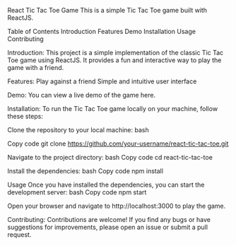 React Tic Tac Toe Game
This is a simple Tic Tac Toe game built with ReactJS.

Table of Contents
Introduction
Features
Demo
Installation
Usage
Contributing


Introduction:
This project is a simple implementation of the classic Tic Tac Toe game using ReactJS. It provides a fun and interactive way to play the game  with a friend.

Features:
Play against a friend
Simple and intuitive user interface


Demo:
You can view a live demo of the game here.

Installation:
To run the Tic Tac Toe game locally on your machine, follow these steps:

Clone the repository to your local machine:
bash

Copy code
git clone https://github.com/your-username/react-tic-tac-toe.git

Navigate to the project directory:
bash
Copy code
cd react-tic-tac-toe

Install the dependencies:
bash
Copy code
npm install


Usage
Once you have installed the dependencies, you can start the development server:
bash
Copy code
npm start

Open your browser and navigate to http://localhost:3000 to play the game.

Contributing:
Contributions are welcome! If you find any bugs or have suggestions for improvements, please open an issue or submit a pull request.

